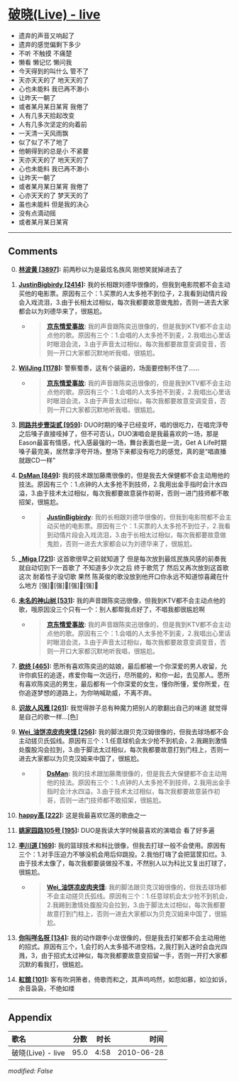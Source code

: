 # [破晓(Live) - live](https://music.163.com/song?id=64471)

* 遗弃的声音又响起了
* 遗弃的感觉偏剩下多少
* 不听 不触摸 不痛楚
* 懒看 懒记忆 懒问我
* 今天得到的叫什么 管不了
* 天亦天天的了 地天天的了
* 心也未能料 我已再不渺小
* 让昨天一朝了
* 或者某月某日某宵 我倦了
* 人有几多天拾起改变
* 人有几多次坚定的向着前
* 一天清一天风雨飘
* 似了似了不了地了
* 他朝得到的总是小 不紧要
* 天亦天天的了 地天天的了
* 心也未能料 我已再不渺小
* 让昨天一朝了
* 或者某月某日某宵 我倦了
* 心亦天天的了 梦天天的了
* 虽也未能料 但是我的决心
* 没有点滴动摇
* 或者某月某日某宵


---

## Comments
0. **[林波黄 \[3897\]](https://music.163.com/#/user/home?id=31903193):** 前两秒以为是最炫名族风 刚想笑就掉进去了

1. **[JustinBigbirdy \[2414\]](https://music.163.com/#/user/home?id=98759699):** 我的长相跟刘德华很像的，但我到电影院都不会主动买他的电影票。原因有三个：1.买票的人太多抢不到位子，2.我看到动情片段会入戏流泪，3.由于长相太过相似，每次我都要故意做鬼脸，否则一进去大家都会以为刘德华来了，很尴尬。
	* > **[京东情爱事故](https://music.163.com/#/user/home?id=51066752):** 我的声音跟陈奕迅很像的，但是我到KTV都不会主动点他的歌。原因有三个：1.会唱的人太多抢不到麦，2.我唱出心里话时眼泪会流，3.由于声音太过相似，每次我都要故意变调变音，否则一开口大家都沉默地听我唱，很尴尬。

2. **[WilJing \[1178\]](https://music.163.com/#/user/home?id=18110837):** 警察蜀黍，这有个装逼的，场面要控制不住了……
	* > **[京东情爱事故](https://music.163.com/#/user/home?id=51066752):** 我的声音跟陈奕迅很像的，但是我到KTV都不会主动点他的歌。原因有三个：1.会唱的人太多抢不到麦，2.我唱出心里话时眼泪会流，3.由于声音太过相似，每次我都要故意变调变音，否则一开口大家都沉默地听我唱，很尴尬。

3. **[同路共步壹柒贰 \[959\]](https://music.163.com/#/user/home?id=118685091):** DUO时期的嗓子已经变坏，唱的很吃力，在唱完浮夸之后嗓子直接哑掉了，但不可否认，DUO演唱会是我最喜欢的一场，那是Eason最富有情感，代入感最强的一场，舞台表面也是一流，Get A Life时期嗓子最完美，居然拿浮夸开场，整场下来都没有吃力的感觉，真的是“唱直播就跟CD一样”

4. **[DsMan \[849\]](https://music.163.com/#/user/home?id=3621900):** 我的技术跟加藤鹰很像的，但是我去大保健都不会主动用他的技法。原因有三个：1.点钟的人太多抢不到技师，2.我用出金手指时会汁水四溢，3.由于技术太过相似，每次我都要故意装作初哥，否则一进门技师都不敢招架，很尴尬。
	* > **[JustinBigbirdy](https://music.163.com/#/user/home?id=98759699):** 我的长相跟刘德华很像的，但我到电影院都不会主动买他的电影票。原因有三个：1.买票的人太多抢不到位子，2.我看到动情片段会入戏流泪，3.由于长相太过相似，每次我都要故意做鬼脸，否则一进去大家都会以为刘德华来了，很尴尬。

5. **[_Miga \[721\]](https://music.163.com/#/user/home?id=57293829):** 这首歌很早之前就知道了 但是每次放到最炫民族风感的前奏我就自动切到下一首歌了 不知道多少次之后 终于歌荒了 然后又再次放到这首歌 这次 耐着性子没切歌 果然 陈英俊的歌没放到他开口你永远不知道惊喜藏在什么地方 [强]🏻[强]🏻[强]🏻[强]🏻

6. **[未名的神山树 \[531\]](https://music.163.com/#/user/home?id=34515231):** 我的声音跟陈奕迅很像，但我到KTV都不会主动点他的歌，哦原因没三个只有一个：别人都帮我点好了，不唱我都很尴尬啊
	* > **[京东情爱事故](https://music.163.com/#/user/home?id=51066752):** 我的声音跟陈奕迅很像的，但是我到KTV都不会主动点他的歌。原因有三个：1.会唱的人太多抢不到麦，2.我唱出心里话时眼泪会流，3.由于声音太过相似，每次我都要故意变调变音，否则一开口大家都沉默地听我唱，很尴尬。

7. **[欲终 \[465\]](https://music.163.com/#/user/home?id=503899398):** 愿所有喜欢陈奕迅的姑娘，最后都被一个你深爱的男人收留，允许你疯狂的追逐，疼爱你每一次远行，尽所能的，和你一起，去见那人。愿所有喜欢陈奕迅的男生，最后都有一个你深爱的女生，懂你所懂，爱你所爱，在你追逐梦想的道路上，为你呐喊助威，不离不弃。

8. **[识故人风雅 \[261\]](https://music.163.com/#/user/home?id=43100117):** 我觉得胖子总有种魔力把别人的歌翻出自己的味道 就觉得是自己的歌一样…[色]

9. **[Wei_油饼凉皮肉夹馍 \[256\]](https://music.163.com/#/user/home?id=84162497):** 我的脚法跟贝克汉姆很像的，但我去球场都不会主动搓贝氏弧线。原因有三个：1.任意球机会太少抢不到机会，2.我踢到激情处腹股沟会拉到，3.由于脚法太过相似，每次我都要故意打到门柱上，否则一进去大家都以为贝克汉姆来中国了，很尴尬。
	* > **[DsMan](https://music.163.com/#/user/home?id=3621900):** 我的技术跟加藤鹰很像的，但是我去大保健都不会主动用他的技法。原因有三个：1.点钟的人太多抢不到技师，2.我用出金手指时会汁水四溢，3.由于技术太过相似，每次我都要故意装作初哥，否则一进门技师都不敢招架，很尴尬。

10. **[happy高 \[222\]](https://music.163.com/#/user/home?id=58797491):** 这是我最喜欢忆莲的歌曲之一

11. **[姚家园路105号 \[195\]](https://music.163.com/#/user/home?id=1671783):** DUO是我读大学时候最喜欢的演唱会  看了好多遍  

12. **[李川道 \[169\]](https://music.163.com/#/user/home?id=440428764):** 我的篮球技术和科比很像，但我去打球一般不会使用。原因有三个：1.对手压迫力不够没机会用后仰跳投。2.我怕打嗨了会把篮筐扣烂。3.由于技术太像了，每次我都要装做投不准，不然别人以为科比又复出打球了，很尴尬。
	* > **[Wei_油饼凉皮肉夹馍](https://music.163.com/#/user/home?id=84162497):** 我的脚法跟贝克汉姆很像的，但我去球场都不会主动搓贝氏弧线。原因有三个：1.任意球机会太少抢不到机会，2.我踢到激情处腹股沟会拉到，3.由于脚法太过相似，每次我都要故意打到门柱上，否则一进去大家都以为贝克汉姆来中国了，很尴尬。

13. **[你叫咩名呀 \[134\]](https://music.163.com/#/user/home?id=253311692):** 我的动作跟李小龙很像的，但是我去打架都不会主动用他的招式。原因有三个，1,会打的人太多插不进空档，2,我打到入迷时会血光四溅，3，由于招式太过神似，每次我都要故意变招留一手，否则一开打大家都沉默的看我打，很尴尬。

14. **[紅舘 \[101\]](https://music.163.com/#/user/home?id=340157944):** 客有吹洞箫者，倚歌而和之，其声呜呜然，如怨如慕，如泣如诉，余音袅袅，不绝如缕



---

## Appendix

|歌名|分数|时长|时间|
|:---|:---:|---:|---:|
|破晓(Live) - live|95.0|4:58|2010-06-28

*modified: False*